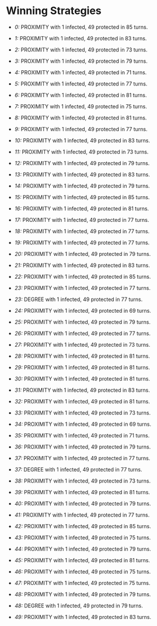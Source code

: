 # Winning Strategies

* _0:_ PROXIMITY with 1 infected, 49 protected in 85 turns.


* _1:_ PROXIMITY with 1 infected, 49 protected in 83 turns.


* _2:_ PROXIMITY with 1 infected, 49 protected in 73 turns.


* _3:_ PROXIMITY with 1 infected, 49 protected in 79 turns.


* _4:_ PROXIMITY with 1 infected, 49 protected in 71 turns.


* _5:_ PROXIMITY with 1 infected, 49 protected in 77 turns.


* _6:_ PROXIMITY with 1 infected, 49 protected in 81 turns.


* _7:_ PROXIMITY with 1 infected, 49 protected in 75 turns.


* _8:_ PROXIMITY with 1 infected, 49 protected in 81 turns.


* _9:_ PROXIMITY with 1 infected, 49 protected in 77 turns.


* _10:_ PROXIMITY with 1 infected, 49 protected in 83 turns.


* _11:_ PROXIMITY with 1 infected, 49 protected in 73 turns.


* _12:_ PROXIMITY with 1 infected, 49 protected in 79 turns.


* _13:_ PROXIMITY with 1 infected, 49 protected in 83 turns.


* _14:_ PROXIMITY with 1 infected, 49 protected in 79 turns.


* _15:_ PROXIMITY with 1 infected, 49 protected in 85 turns.


* _16:_ PROXIMITY with 1 infected, 49 protected in 81 turns.


* _17:_ PROXIMITY with 1 infected, 49 protected in 77 turns.


* _18:_ PROXIMITY with 1 infected, 49 protected in 77 turns.


* _19:_ PROXIMITY with 1 infected, 49 protected in 77 turns.


* _20:_ PROXIMITY with 1 infected, 49 protected in 79 turns.


* _21:_ PROXIMITY with 1 infected, 49 protected in 83 turns.


* _22:_ PROXIMITY with 1 infected, 49 protected in 85 turns.


* _23:_ PROXIMITY with 1 infected, 49 protected in 77 turns.


* _23:_ DEGREE with 1 infected, 49 protected in 77 turns.


* _24:_ PROXIMITY with 1 infected, 49 protected in 69 turns.


* _25:_ PROXIMITY with 1 infected, 49 protected in 79 turns.


* _26:_ PROXIMITY with 1 infected, 49 protected in 77 turns.


* _27:_ PROXIMITY with 1 infected, 49 protected in 73 turns.


* _28:_ PROXIMITY with 1 infected, 49 protected in 81 turns.


* _29:_ PROXIMITY with 1 infected, 49 protected in 81 turns.


* _30:_ PROXIMITY with 1 infected, 49 protected in 81 turns.


* _31:_ PROXIMITY with 1 infected, 49 protected in 83 turns.


* _32:_ PROXIMITY with 1 infected, 49 protected in 81 turns.


* _33:_ PROXIMITY with 1 infected, 49 protected in 73 turns.


* _34:_ PROXIMITY with 1 infected, 49 protected in 69 turns.


* _35:_ PROXIMITY with 1 infected, 49 protected in 71 turns.


* _36:_ PROXIMITY with 1 infected, 49 protected in 79 turns.


* _37:_ PROXIMITY with 1 infected, 49 protected in 77 turns.


* _37:_ DEGREE with 1 infected, 49 protected in 77 turns.


* _38:_ PROXIMITY with 1 infected, 49 protected in 73 turns.


* _39:_ PROXIMITY with 1 infected, 49 protected in 81 turns.


* _40:_ PROXIMITY with 1 infected, 49 protected in 79 turns.


* _41:_ PROXIMITY with 1 infected, 49 protected in 77 turns.


* _42:_ PROXIMITY with 1 infected, 49 protected in 85 turns.


* _43:_ PROXIMITY with 1 infected, 49 protected in 75 turns.


* _44:_ PROXIMITY with 1 infected, 49 protected in 79 turns.


* _45:_ PROXIMITY with 1 infected, 49 protected in 81 turns.


* _46:_ PROXIMITY with 1 infected, 49 protected in 75 turns.


* _47:_ PROXIMITY with 1 infected, 49 protected in 75 turns.


* _48:_ PROXIMITY with 1 infected, 49 protected in 79 turns.


* _48:_ DEGREE with 1 infected, 49 protected in 79 turns.


* _49:_ PROXIMITY with 1 infected, 49 protected in 83 turns.



